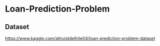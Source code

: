 # Loan-Prediction-Problem

## Dataset
https://www.kaggle.com/altruistdelhite04/loan-prediction-problem-dataset
